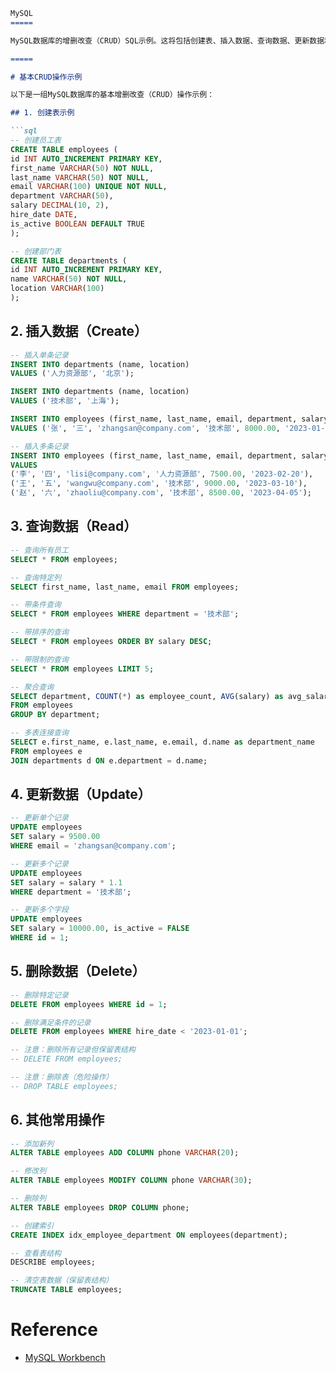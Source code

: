 ```markdown
MySQL
=====

MySQL数据库的增删改查（CRUD）SQL示例。这将包括创建表、插入数据、查询数据、更新数据和删除数据的基本操作示例。

=====

# 基本CRUD操作示例

以下是一组MySQL数据库的基本增删改查（CRUD）操作示例：

## 1. 创建表示例

```sql
-- 创建员工表
CREATE TABLE employees (
id INT AUTO_INCREMENT PRIMARY KEY,
first_name VARCHAR(50) NOT NULL,
last_name VARCHAR(50) NOT NULL,
email VARCHAR(100) UNIQUE NOT NULL,
department VARCHAR(50),
salary DECIMAL(10, 2),
hire_date DATE,
is_active BOOLEAN DEFAULT TRUE
);

-- 创建部门表
CREATE TABLE departments (
id INT AUTO_INCREMENT PRIMARY KEY,
name VARCHAR(50) NOT NULL,
location VARCHAR(100)
);
```

## 2. 插入数据（Create）

```sql
-- 插入单条记录
INSERT INTO departments (name, location)
VALUES ('人力资源部', '北京');

INSERT INTO departments (name, location)
VALUES ('技术部', '上海');

INSERT INTO employees (first_name, last_name, email, department, salary, hire_date)
VALUES ('张', '三', 'zhangsan@company.com', '技术部', 8000.00, '2023-01-15');

-- 插入多条记录
INSERT INTO employees (first_name, last_name, email, department, salary, hire_date)
VALUES
('李', '四', 'lisi@company.com', '人力资源部', 7500.00, '2023-02-20'),
('王', '五', 'wangwu@company.com', '技术部', 9000.00, '2023-03-10'),
('赵', '六', 'zhaoliu@company.com', '技术部', 8500.00, '2023-04-05');
```

## 3. 查询数据（Read）

```sql
-- 查询所有员工
SELECT * FROM employees;

-- 查询特定列
SELECT first_name, last_name, email FROM employees;

-- 带条件查询
SELECT * FROM employees WHERE department = '技术部';

-- 带排序的查询
SELECT * FROM employees ORDER BY salary DESC;

-- 带限制的查询
SELECT * FROM employees LIMIT 5;

-- 聚合查询
SELECT department, COUNT(*) as employee_count, AVG(salary) as avg_salary
FROM employees
GROUP BY department;

-- 多表连接查询
SELECT e.first_name, e.last_name, e.email, d.name as department_name
FROM employees e
JOIN departments d ON e.department = d.name;
```

## 4. 更新数据（Update）

```sql
-- 更新单个记录
UPDATE employees
SET salary = 9500.00
WHERE email = 'zhangsan@company.com';

-- 更新多个记录
UPDATE employees
SET salary = salary * 1.1
WHERE department = '技术部';

-- 更新多个字段
UPDATE employees
SET salary = 10000.00, is_active = FALSE
WHERE id = 1;
```

## 5. 删除数据（Delete）

```sql
-- 删除特定记录
DELETE FROM employees WHERE id = 1;

-- 删除满足条件的记录
DELETE FROM employees WHERE hire_date < '2023-01-01';

-- 注意：删除所有记录但保留表结构
-- DELETE FROM employees;

-- 注意：删除表（危险操作）
-- DROP TABLE employees;
```

## 6. 其他常用操作

```sql
-- 添加新列
ALTER TABLE employees ADD COLUMN phone VARCHAR(20);

-- 修改列
ALTER TABLE employees MODIFY COLUMN phone VARCHAR(30);

-- 删除列
ALTER TABLE employees DROP COLUMN phone;

-- 创建索引
CREATE INDEX idx_employee_department ON employees(department);

-- 查看表结构
DESCRIBE employees;

-- 清空表数据（保留表结构）
TRUNCATE TABLE employees;
```

# Reference

- [MySQL Workbench](https://www.mysql.com/cn/products/workbench/)
